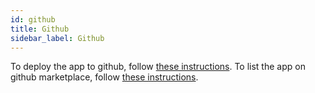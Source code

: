 ```yaml
---
id: github
title: Github
sidebar_label: Github
---
```


To deploy the app to github, follow [these instructions](https://probot.github.io/docs/deployment/#create-the-github-app). To list the app on github marketplace, follow [these instructions](https://developer.github.com/marketplace/listing-on-github-marketplace/).

